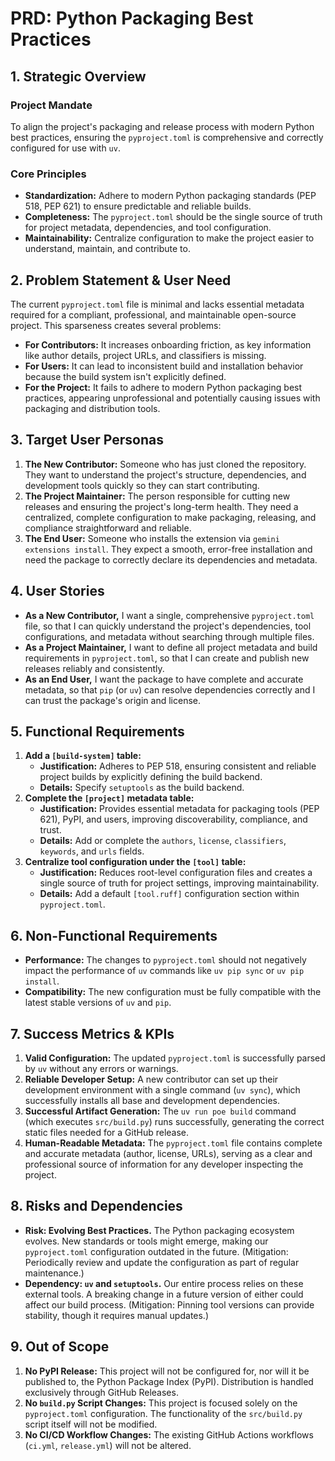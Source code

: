 # PRD: Python Packaging Best Practices

## 1. Strategic Overview

### Project Mandate
To align the project's packaging and release process with modern Python best practices, ensuring the `pyproject.toml` is comprehensive and correctly configured for use with `uv`.

### Core Principles
- **Standardization:** Adhere to modern Python packaging standards (PEP 518, PEP 621) to ensure predictable and reliable builds.
- **Completeness:** The `pyproject.toml` should be the single source of truth for project metadata, dependencies, and tool configuration.
- **Maintainability:** Centralize configuration to make the project easier to understand, maintain, and contribute to.

## 2. Problem Statement & User Need

The current `pyproject.toml` file is minimal and lacks essential metadata required for a compliant, professional, and maintainable open-source project. This sparseness creates several problems:

-   **For Contributors:** It increases onboarding friction, as key information like author details, project URLs, and classifiers is missing.
-   **For Users:** It can lead to inconsistent build and installation behavior because the build system isn't explicitly defined.
-   **For the Project:** It fails to adhere to modern Python packaging best practices, appearing unprofessional and potentially causing issues with packaging and distribution tools.

## 3. Target User Personas

1.  **The New Contributor:** Someone who has just cloned the repository. They want to understand the project's structure, dependencies, and development tools quickly so they can start contributing.
2.  **The Project Maintainer:** The person responsible for cutting new releases and ensuring the project's long-term health. They need a centralized, complete configuration to make packaging, releasing, and compliance straightforward and reliable.
3.  **The End User:** Someone who installs the extension via `gemini extensions install`. They expect a smooth, error-free installation and need the package to correctly declare its dependencies and metadata.

## 4. User Stories

-   **As a New Contributor,** I want a single, comprehensive `pyproject.toml` file, so that I can quickly understand the project's dependencies, tool configurations, and metadata without searching through multiple files.
-   **As a Project Maintainer,** I want to define all project metadata and build requirements in `pyproject.toml`, so that I can create and publish new releases reliably and consistently.
-   **As an End User,** I want the package to have complete and accurate metadata, so that `pip` (or `uv`) can resolve dependencies correctly and I can trust the package's origin and license.

## 5. Functional Requirements

1.  **Add a `[build-system]` table:**
    -   **Justification:** Adheres to PEP 518, ensuring consistent and reliable project builds by explicitly defining the build backend.
    -   **Details:** Specify `setuptools` as the build backend.
2.  **Complete the `[project]` metadata table:**
    -   **Justification:** Provides essential metadata for packaging tools (PEP 621), PyPI, and users, improving discoverability, compliance, and trust.
    -   **Details:** Add or complete the `authors`, `license`, `classifiers`, `keywords`, and `urls` fields.
3.  **Centralize tool configuration under the `[tool]` table:**
    -   **Justification:** Reduces root-level configuration files and creates a single source of truth for project settings, improving maintainability.
    -   **Details:** Add a default `[tool.ruff]` configuration section within `pyproject.toml`.

## 6. Non-Functional Requirements

-   **Performance:** The changes to `pyproject.toml` should not negatively impact the performance of `uv` commands like `uv pip sync` or `uv pip install`.
-   **Compatibility:** The new configuration must be fully compatible with the latest stable versions of `uv` and `pip`.

## 7. Success Metrics & KPIs

1.  **Valid Configuration:** The updated `pyproject.toml` is successfully parsed by `uv` without any errors or warnings.
2.  **Reliable Developer Setup:** A new contributor can set up their development environment with a single command (`uv sync`), which successfully installs all base and development dependencies.
3.  **Successful Artifact Generation:** The `uv run poe build` command (which executes `src/build.py`) runs successfully, generating the correct static files needed for a GitHub release.
4.  **Human-Readable Metadata:** The `pyproject.toml` file contains complete and accurate metadata (author, license, URLs), serving as a clear and professional source of information for any developer inspecting the project.

## 8. Risks and Dependencies

-   **Risk: Evolving Best Practices.** The Python packaging ecosystem evolves. New standards or tools might emerge, making our `pyproject.toml` configuration outdated in the future. (Mitigation: Periodically review and update the configuration as part of regular maintenance.)
-   **Dependency: `uv` and `setuptools`.** Our entire process relies on these external tools. A breaking change in a future version of either could affect our build process. (Mitigation: Pinning tool versions can provide stability, though it requires manual updates.)

## 9. Out of Scope

1.  **No PyPI Release:** This project will not be configured for, nor will it be published to, the Python Package Index (PyPI). Distribution is handled exclusively through GitHub Releases.
2.  **No `build.py` Script Changes:** This project is focused solely on the `pyproject.toml` configuration. The functionality of the `src/build.py` script itself will not be modified.
3.  **No CI/CD Workflow Changes:** The existing GitHub Actions workflows (`ci.yml`, `release.yml`) will not be altered.